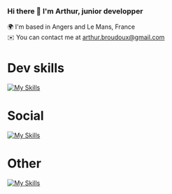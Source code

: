 ### Hi there 👋 I'm Arthur, junior developper

🌍  I'm based in Angers and Le Mans, France
<br>
✉️  You can contact me at arthur.broudoux@gmail.com

# Dev skills

[![My Skills](https://skillicons.dev/icons?i=html,css,js,php,sass,vue,mysql,vscode&perline=4)](https://skillicons.dev)

# Social

[![My Skills](https://skillicons.dev/icons?i=discord,linkedin,github,twitter)](https://skillicons.dev)

# Other

[![My Skills](https://skillicons.dev/icons?i=figma,ableton,ai,ps)](https://skillicons.dev)


<!--
**abroudoux/abroudoux** is a ✨ _special_ ✨ repository because its `README.md` (this file) appears on your GitHub profile.

Here are some ideas to get you started:

- 🔭 I’m currently working on ...
- 🌱 I’m currently learning ...
- 👯 I’m looking to collaborate on ...
- 🤔 I’m looking for help with ...
- 💬 Ask me about ...
- 📫 How to reach me: ...
- 😄 Pronouns: ...
- ⚡ Fun fact: ...
-->
